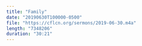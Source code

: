 ```yaml
---
title: "Family"
date: "20190630T100000-0500"
file: "https://cflcn.org/sermons/2019-06-30.m4a"
length: "7348206"
duration: "30:21"
---
```

